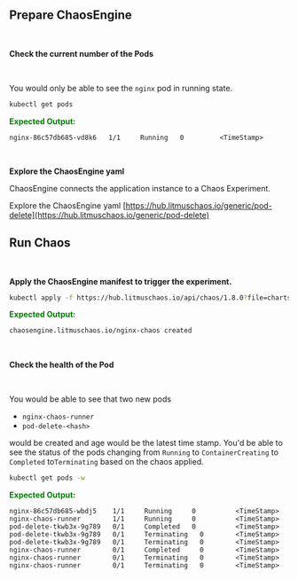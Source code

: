 <br>

## Prepare ChaosEngine

<br>

**Check the current number of the Pods**

<br>

You would only be able to see the `nginx` pod in running state.

```bash
kubectl get pods
```

<span style="color:green">**Expected Output:**</span>

```
nginx-86c57db685-vd8k6   1/1     Running   0         <TimeStamp>
```

<br>

**Explore the ChaosEngine yaml**

ChaosEngine connects the application instance to a Chaos Experiment.

Explore the ChaosEngine yaml [https://hub.litmuschaos.io/generic/pod-delete](https://hub.litmuschaos.io/generic/pod-delete)

## Run Chaos

<br>

**Apply the ChaosEngine manifest to trigger the experiment.**

```bash
kubectl apply -f https://hub.litmuschaos.io/api/chaos/1.8.0?file=charts/generic/pod-delete/engine.yaml
```

<span style="color:green">**Expected Output:**</span>

```bash
chaosengine.litmuschaos.io/nginx-chaos created
```

<br>

**Check the health of the Pod**

<br>

You would be able to see that two new pods

-   `nginx-chaos-runner`
-   `pod-delete-<hash>`

would be created and age would be the latest time stamp. You'd be able to see the status of the pods changing from `Running` to `ContainerCreating` to `Completed` to`Terminating` based on the chaos applied.

```bash
kubectl get pods -w
```

<span style="color:green">**Expected Output:**</span>

```
nginx-86c57db685-wbdj5    1/1     Running     0          <TimeStamp>
nginx-chaos-runner        1/1     Running     0          <TimeStamp>
pod-delete-tkwb3x-9g789   0/1     Completed   0          <TimeStamp>
pod-delete-tkwb3x-9g789   0/1     Terminating   0        <TimeStamp>
pod-delete-tkwb3x-9g789   0/1     Terminating   0        <TimeStamp>
nginx-chaos-runner        0/1     Completed     0        <TimeStamp>
nginx-chaos-runner        0/1     Terminating   0        <TimeStamp>
nginx-chaos-runner        0/1     Terminating   0        <TimeStamp>
```
